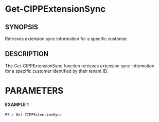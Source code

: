 # Get-CIPPExtensionSync
## SYNOPSIS
Retrieves extension sync information for a specific customer.
## DESCRIPTION
The Get-CIPPExtensionSync function retrieves extension sync information for a specific customer identified by their tenant ID.
# PARAMETERS

#### EXAMPLE 1
```powershell
PS > Get-CIPPExtensionSync
```

